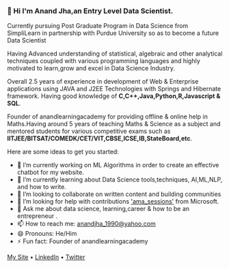 ### 👋 Hi I'm Anand Jha,an Entry Level Data Scientist.
Currently pursuing Post Graduate Program in Data Science from SimpliLearn in partnership with Purdue University so as to become a future Data Scientist

Having Advanced understanding of statistical, algebraic and other analytical techniques coupled with various programming languages and highly motivated to learn,grow and excel in Data Science Industry.

Overall 2.5 years of experience in development of Web & Enterprise applications using JAVA and J2EE Technologies with Springs and Hibernate framework.
Having good knowledge of **C,C++,Java,Python,R,Javascript & SQL**.

Founder of anandlearningacademy for providing offline & online help in Maths.Having around 5 years of teaching Maths & Science as a subject and mentored students for various competitive exams such as **IITJEE/BITSAT/COMEDK/CET/VIT,CBSE,ICSE,IB,StateBoard,etc**.

Here are some ideas to get you started:

- 🔭 I’m currently working on ML Algorithms in order to create an effective chatbot for my website.
- 🌱 I’m currently learning about Data Science tools,techniques, AI,ML,NLP, and how to write.
- 👯 I’m looking to collaborate on written content and building communities
- 🤔 I’m looking for help with contributions ['ama_sessions'](https://app.slack.com/client/T015K1W04H5/C016T70CJ3T/details/top) from Microsoft.
- 💬 Ask me about data science, learning,career & how to be an entrepreneur .
- 📫 How to reach me: [anandjha_1990@yahoo.com](mailto:anandjha_1990@yahoo.com)
- 😄 Pronouns: He/Him
- ⚡ Fun fact: Founder of anandlearningacademy


[My Site](https://anandlearningacademy.in)  • [LinkedIn](https://www.linkedin.com/in/anandjha90/) • [Twitter](https://twitter.com/jha_anandjha)
